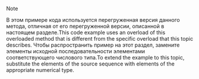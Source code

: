 > [!NOTE]
>  <span data-ttu-id="f5866-101">В этом примере кода используется перегруженная версия данного метода, отличная от его перегруженной версии, описанной в настоящем разделе.</span><span class="sxs-lookup"><span data-stu-id="f5866-101">This code example uses an overload of this overloaded method that is different from the specific overload that this topic describes.</span></span> <span data-ttu-id="f5866-102">Чтобы распространить пример на этот раздел, замените элементы исходной последовательности элементами соответствующего числового типа.</span><span class="sxs-lookup"><span data-stu-id="f5866-102">To extend the example to this topic, substitute the elements of the source sequence with elements of the appropriate numerical type.</span></span>
